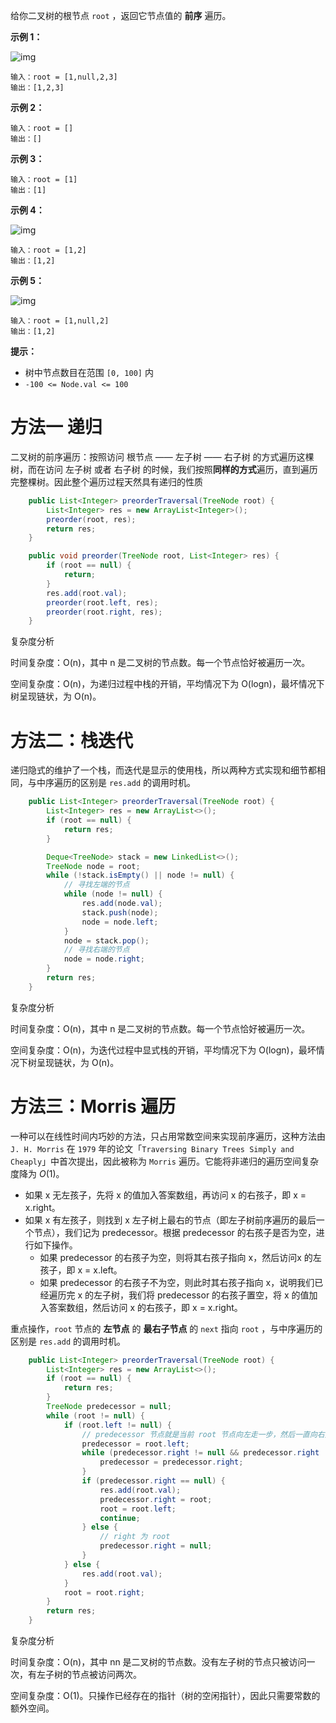 给你二叉树的根节点 `root` ，返回它节点值的 **前序** 遍历。



**示例 1：**

![img](https://assets.leetcode.com/uploads/2020/09/15/inorder_1.jpg)

```
输入：root = [1,null,2,3]
输出：[1,2,3]
```

**示例 2：**

```
输入：root = []
输出：[]
```

**示例 3：**

```
输入：root = [1]
输出：[1]
```

**示例 4：**

![img](https://assets.leetcode.com/uploads/2020/09/15/inorder_5.jpg)

```
输入：root = [1,2]
输出：[1,2]
```

**示例 5：**

![img](https://assets.leetcode.com/uploads/2020/09/15/inorder_4.jpg)

```
输入：root = [1,null,2]
输出：[1,2]
```

**提示：**

- 树中节点数目在范围 `[0, 100]` 内
- `-100 <= Node.val <= 100`

# 方法一 递归

二叉树的前序遍历：按照访问 根节点 —— 左子树 —— 右子树 的方式遍历这棵树，而在访问 左子树 或者 右子树 的时候，我们按照**同样的方式**遍历，直到遍历完整棵树。因此整个遍历过程天然具有递归的性质

```java
    public List<Integer> preorderTraversal(TreeNode root) {
        List<Integer> res = new ArrayList<Integer>();
        preorder(root, res);
        return res;
    }

    public void preorder(TreeNode root, List<Integer> res) {
        if (root == null) {
            return;
        }
        res.add(root.val);
        preorder(root.left, res);
        preorder(root.right, res);
    }
```

复杂度分析

时间复杂度：O(n)，其中 n 是二叉树的节点数。每一个节点恰好被遍历一次。

空间复杂度：O(n)，为递归过程中栈的开销，平均情况下为 O(logn)，最坏情况下树呈现链状，为  O(n)。

# 方法二：栈迭代

递归隐式的维护了一个栈，而迭代是显示的使用栈，所以两种方式实现和细节都相同，与中序遍历的区别是 `res.add` 的调用时机。

```java
    public List<Integer> preorderTraversal(TreeNode root) {
        List<Integer> res = new ArrayList<>();
        if (root == null) {
            return res;
        }

        Deque<TreeNode> stack = new LinkedList<>();
        TreeNode node = root;
        while (!stack.isEmpty() || node != null) {
            // 寻找左端的节点
            while (node != null) {
                res.add(node.val);
                stack.push(node);
                node = node.left;
            }
            node = stack.pop();
            // 寻找右端的节点
            node = node.right;
        }
        return res;
    }
```

复杂度分析

时间复杂度：O(n)，其中 n 是二叉树的节点数。每一个节点恰好被遍历一次。

空间复杂度：O(n)，为迭代过程中显式栈的开销，平均情况下为 O(logn)，最坏情况下树呈现链状，为 O(n)。

# 方法三：Morris 遍历

一种可以在线性时间内巧妙的方法，只占用常数空间来实现前序遍历，这种方法由 `J. H. Morris` 在 `1979` 年的论文「`Traversing Binary Trees Simply and Cheaply`」中首次提出，因此被称为 `Morris` 遍历。它能将非递归的遍历空间复杂度降为 *O*(1)。

- 如果 x 无左孩子，先将 x 的值加入答案数组，再访问 x 的右孩子，即 x = x.right。
- 如果 x 有左孩子，则找到 x 左子树上最右的节点（即左子树前序遍历的最后一个节点），我们记为 predecessor。根据 predecessor 的右孩子是否为空，进行如下操作。
  - 如果 predecessor 的右孩子为空，则将其右孩子指向 x，然后访问x 的左孩子，即 x = x.left。
  - 如果 predecessor 的右孩子不为空，则此时其右孩子指向 x，说明我们已经遍历完 x 的左子树，我们将 predecessor 的右孩子置空，将 x 的值加入答案数组，然后访问 x 的右孩子，即 x = x.right。

重点操作，`root` 节点的 **左节点** 的 **最右子节点** 的 `next` 指向 `root` ，与中序遍历的区别是 `res.add` 的调用时机。

```java
    public List<Integer> preorderTraversal(TreeNode root) {
        List<Integer> res = new ArrayList<>();
        if (root == null) {
            return res;
        }
        TreeNode predecessor = null;
        while (root != null) {
            if (root.left != null) {
                // predecessor 节点就是当前 root 节点向左走一步，然后一直向右走至无法走为止
                predecessor = root.left;
                while (predecessor.right != null && predecessor.right != root) {
                    predecessor = predecessor.right;
                }
                if (predecessor.right == null) {
                    res.add(root.val);
                    predecessor.right = root;
                    root = root.left;
                    continue;
                } else {
                    // right 为 root
                    predecessor.right = null;
                }
            } else {
                res.add(root.val);
            }
            root = root.right;
        }
        return res;
    }
```

复杂度分析

时间复杂度：O(n)，其中 nn 是二叉树的节点数。没有左子树的节点只被访问一次，有左子树的节点被访问两次。

空间复杂度：O(1)。只操作已经存在的指针（树的空闲指针），因此只需要常数的额外空间。

